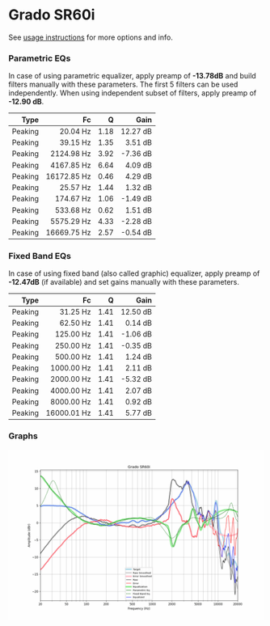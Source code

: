 # Grado SR60i
See [usage instructions](https://github.com/jaakkopasanen/AutoEq#usage) for more options and info.

### Parametric EQs
In case of using parametric equalizer, apply preamp of **-13.78dB** and build filters manually
with these parameters. The first 5 filters can be used independently.
When using independent subset of filters, apply preamp of **-12.90 dB**.

| Type    | Fc          |    Q | Gain     |
|--------:|------------:|-----:|---------:|
| Peaking | 20.04 Hz    | 1.18 | 12.27 dB |
| Peaking | 39.15 Hz    | 1.35 | 3.51 dB  |
| Peaking | 2124.98 Hz  | 3.92 | -7.36 dB |
| Peaking | 4167.85 Hz  | 6.64 | 4.09 dB  |
| Peaking | 16172.85 Hz | 0.46 | 4.29 dB  |
| Peaking | 25.57 Hz    | 1.44 | 1.32 dB  |
| Peaking | 174.67 Hz   | 1.06 | -1.49 dB |
| Peaking | 533.68 Hz   | 0.62 | 1.51 dB  |
| Peaking | 5575.29 Hz  | 4.33 | -2.28 dB |
| Peaking | 16669.75 Hz | 2.57 | -0.54 dB |

### Fixed Band EQs
In case of using fixed band (also called graphic) equalizer, apply preamp of **-12.47dB**
(if available) and set gains manually with these parameters.

| Type    | Fc          |    Q | Gain     |
|--------:|------------:|-----:|---------:|
| Peaking | 31.25 Hz    | 1.41 | 12.50 dB |
| Peaking | 62.50 Hz    | 1.41 | 0.14 dB  |
| Peaking | 125.00 Hz   | 1.41 | -1.06 dB |
| Peaking | 250.00 Hz   | 1.41 | -0.35 dB |
| Peaking | 500.00 Hz   | 1.41 | 1.24 dB  |
| Peaking | 1000.00 Hz  | 1.41 | 2.11 dB  |
| Peaking | 2000.00 Hz  | 1.41 | -5.32 dB |
| Peaking | 4000.00 Hz  | 1.41 | 2.07 dB  |
| Peaking | 8000.00 Hz  | 1.41 | 0.92 dB  |
| Peaking | 16000.01 Hz | 1.41 | 5.77 dB  |

### Graphs
![](./Grado%20SR60i.png)